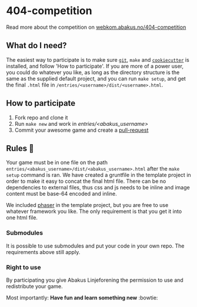 # 404-competition

Read more about the competition on [webkom.abakus.no/404-competition](http://webkom.abakus.no/404-competition)

## What do I need?
The easiest way to participate is to make sure [`git`](https://help.github.com/articles/set-up-git/), `make`
and [`cookiecutter`](https://cookiecutter.readthedocs.org/en/latest/) is installed, and follow 'How to participate'.
If you are more of a power user, you could do whatever you like, as long as the directory structure is the
same as the supplied default project, and you can run `make setup`, and get the final  `.html` file in 
`/entries/<username>/dist/<username>.html`.

## How to participate
1. Fork repo and clone it
2. Run `make new` and work in *entries/<abakus_username>*
3. Commit your awesome game and create a [pull-request](https://github.com/webkom/404-competition/compare)

## Rules :notebook:
Your game must be in one file on the path 
`entries/<abakus_username>/dist/<abakus_username>.html` after the `make setup` command is ran.
We have created a gruntfile in the template project in order to make it easy to concat the final
html file. There can be no dependencies to external files, thus css and js needs to be inline and 
image content must be base-64 encoded and inline.

We included [phaser](http://phaser.io/) in the template project, but you are free to use whatever
framework you like. The only requirement is that you get it into one html file.

### Submodules
It is possible to use submodules and put your code in your own repo.
The requirements above still apply.

### Right to use
By participating you give Abakus Linjeforening the permission
to use and redistribute your game.

Most importantly: **Have fun and learn something new** :bowtie:
